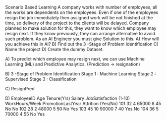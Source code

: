 Scenario Based Learning 
A company works with number of employees, all the works are dependents on the employees. Even 
if one of the employees resign the job immediately then assigned work will be not finished at the 
time, so delivery of the project to the clients will be delayed. Company planned to make solution for 
this, they want to know which employee may resign next. If they know previously, they can arrange 
alternative to avoid such problem. As an AI Engineer you must give Solution to this. 
A) How will you achieve this in AI? 
B) Find out the 3 -Stage of Problem Identification 
C) Name the project 
D) Create the dummy Dataset.

A) To predict which employee may resign next, we can use Machine Learning (ML) and Predictive Analytics. (Prediction -> resignation)

B) 3 -Stage of Problem Identification
   Stage 1 : Machine Learning
   Stage 2 : Supervised
   Stage 3 : Classification

C) ResignPred

D) 
EmployeeID	Age	Tenure(Yrs)	Salary	JobSatisfaction (1-10)	WorkHours/Week	PromotionLastYear	Attrition (Yes/No)
101	        32	  4	        65000	    8	                      45	              No	              No
102	        28	  2	        48000	    5	                      50	              No	              Yes
103	        45	 10	        90000	    7	                      40	              Yes	              No
104	        36	  5	        70000	    4	                      55	              No	              Yes
